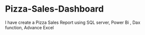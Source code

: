 # Pizza-Sales-Dashboard
I have create a Pizza Sales Report using SQL server, Power Bi , Dax function, Advance Excel
